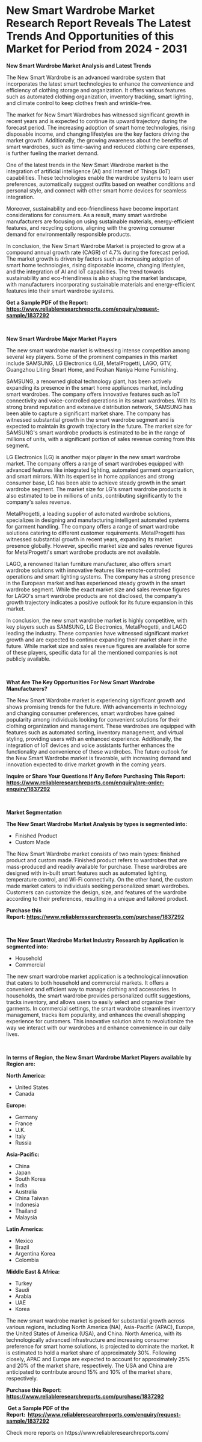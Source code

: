 <p><h1>New Smart Wardrobe Market Research Report Reveals The Latest Trends And Opportunities of this Market for Period from 2024 - 2031</h1></p><p><strong>New Smart Wardrobe Market Analysis and Latest Trends</strong></p>
<p><p>The New Smart Wardrobe is an advanced wardrobe system that incorporates the latest smart technologies to enhance the convenience and efficiency of clothing storage and organization. It offers various features such as automated clothing organization, inventory tracking, smart lighting, and climate control to keep clothes fresh and wrinkle-free.</p><p>The market for New Smart Wardrobes has witnessed significant growth in recent years and is expected to continue its upward trajectory during the forecast period. The increasing adoption of smart home technologies, rising disposable income, and changing lifestyles are the key factors driving the market growth. Additionally, the growing awareness about the benefits of smart wardrobes, such as time-saving and reduced clothing care expenses, is further fueling the market demand.</p><p>One of the latest trends in the New Smart Wardrobe market is the integration of artificial intelligence (AI) and Internet of Things (IoT) capabilities. These technologies enable the wardrobe systems to learn user preferences, automatically suggest outfits based on weather conditions and personal style, and connect with other smart home devices for seamless integration.</p><p>Moreover, sustainability and eco-friendliness have become important considerations for consumers. As a result, many smart wardrobe manufacturers are focusing on using sustainable materials, energy-efficient features, and recycling options, aligning with the growing consumer demand for environmentally responsible products.</p><p>In conclusion, the New Smart Wardrobe Market is projected to grow at a compound annual growth rate (CAGR) of 4.7% during the forecast period. The market growth is driven by factors such as increasing adoption of smart home technologies, rising disposable income, changing lifestyles, and the integration of AI and IoT capabilities. The trend towards sustainability and eco-friendliness is also shaping the market landscape, with manufacturers incorporating sustainable materials and energy-efficient features into their smart wardrobe systems.</p></p>
<p><strong>Get a Sample PDF of the Report:&nbsp; <a href="https://www.reliableresearchreports.com/enquiry/request-sample/1837292">https://www.reliableresearchreports.com/enquiry/request-sample/1837292</a></strong></p>
<p>&nbsp;</p>
<p><strong>New Smart Wardrobe Major Market Players</strong></p>
<p><p>The new smart wardrobe market is witnessing intense competition among several key players. Some of the prominent companies in this market include SAMSUNG, LG Electronics (LG), MetalProgetti, LAGO, GTV, Guangzhou Liting Smart Home, and Foshan Naniya Home Furnishing.</p><p>SAMSUNG, a renowned global technology giant, has been actively expanding its presence in the smart home appliances market, including smart wardrobes. The company offers innovative features such as IoT connectivity and voice-controlled operations in its smart wardrobes. With its strong brand reputation and extensive distribution network, SAMSUNG has been able to capture a significant market share. The company has witnessed substantial growth in the smart wardrobe segment and is expected to maintain its growth trajectory in the future. The market size for SAMSUNG's smart wardrobe products is estimated to be in the range of millions of units, with a significant portion of sales revenue coming from this segment.</p><p>LG Electronics (LG) is another major player in the new smart wardrobe market. The company offers a range of smart wardrobes equipped with advanced features like integrated lighting, automated garment organization, and smart mirrors. With its expertise in home appliances and strong consumer base, LG has been able to achieve steady growth in the smart wardrobe segment. The market size for LG's smart wardrobe products is also estimated to be in millions of units, contributing significantly to the company's sales revenue.</p><p>MetalProgetti, a leading supplier of automated wardrobe solutions, specializes in designing and manufacturing intelligent automated systems for garment handling. The company offers a range of smart wardrobe solutions catering to different customer requirements. MetalProgetti has witnessed substantial growth in recent years, expanding its market presence globally. However, specific market size and sales revenue figures for MetalProgetti's smart wardrobe products are not available.</p><p>LAGO, a renowned Italian furniture manufacturer, also offers smart wardrobe solutions with innovative features like remote-controlled operations and smart lighting systems. The company has a strong presence in the European market and has experienced steady growth in the smart wardrobe segment. While the exact market size and sales revenue figures for LAGO's smart wardrobe products are not disclosed, the company's growth trajectory indicates a positive outlook for its future expansion in this market.</p><p>In conclusion, the new smart wardrobe market is highly competitive, with key players such as SAMSUNG, LG Electronics, MetalProgetti, and LAGO leading the industry. These companies have witnessed significant market growth and are expected to continue expanding their market share in the future. While market size and sales revenue figures are available for some of these players, specific data for all the mentioned companies is not publicly available.</p></p>
<p>&nbsp;</p>
<p><strong>What Are The Key Opportunities For New Smart Wardrobe Manufacturers?</strong></p>
<p><p>The New Smart Wardrobe market is experiencing significant growth and shows promising trends for the future. With advancements in technology and changing consumer preferences, smart wardrobes have gained popularity among individuals looking for convenient solutions for their clothing organization and management. These wardrobes are equipped with features such as automated sorting, inventory management, and virtual styling, providing users with an enhanced experience. Additionally, the integration of IoT devices and voice assistants further enhances the functionality and convenience of these wardrobes. The future outlook for the New Smart Wardrobe market is favorable, with increasing demand and innovation expected to drive market growth in the coming years.</p></p>
<p><strong>Inquire or Share Your Questions If Any Before Purchasing This Report: <a href="https://www.reliableresearchreports.com/enquiry/pre-order-enquiry/1837292">https://www.reliableresearchreports.com/enquiry/pre-order-enquiry/1837292</a></strong></p>
<p>&nbsp;</p>
<p><strong>Market Segmentation</strong></p>
<p><strong>The New Smart Wardrobe Market Analysis by types is segmented into:</strong></p>
<p><ul><li>Finished Product</li><li>Custom Made</li></ul></p>
<p><p>The New Smart Wardrobe market consists of two main types: finished product and custom made. Finished product refers to wardrobes that are mass-produced and readily available for purchase. These wardrobes are designed with in-built smart features such as automated lighting, temperature control, and Wi-Fi connectivity. On the other hand, the custom made market caters to individuals seeking personalized smart wardrobes. Customers can customize the design, size, and features of the wardrobe according to their preferences, resulting in a unique and tailored product.</p></p>
<p><strong>Purchase this Report:&nbsp;<a href="https://www.reliableresearchreports.com/purchase/1837292">https://www.reliableresearchreports.com/purchase/1837292</a></strong></p>
<p>&nbsp;</p>
<p><strong>The New Smart Wardrobe Market Industry Research by Application is segmented into:</strong></p>
<p><ul><li>Household</li><li>Commercial</li></ul></p>
<p><p>The new smart wardrobe market application is a technological innovation that caters to both household and commercial markets. It offers a convenient and efficient way to manage clothing and accessories. In households, the smart wardrobe provides personalized outfit suggestions, tracks inventory, and allows users to easily select and organize their garments. In commercial settings, the smart wardrobe streamlines inventory management, tracks item popularity, and enhances the overall shopping experience for customers. This innovative solution aims to revolutionize the way we interact with our wardrobes and enhance convenience in our daily lives.</p></p>
<p>&nbsp;</p>
<p><strong>In terms of Region, the New Smart Wardrobe Market Players available by Region are:</strong></p>
<p>
    <p> <strong> North America: </strong>
        <ul>
            <li>United States</li>
            <li>Canada</li>
        </ul>
        </p> 
    <p> <strong> Europe: </strong>
        <ul>
            <li>Germany</li>
            <li>France</li>
            <li>U.K.</li>
            <li>Italy</li>
            <li>Russia</li>
        </ul>
        </p> 
    <p> <strong> Asia-Pacific: </strong>
        <ul>
            <li>China</li>
            <li>Japan</li>
            <li>South Korea</li>
            <li>India</li>
            <li>Australia</li>
            <li>China Taiwan</li>
            <li>Indonesia</li>
            <li>Thailand</li>
            <li>Malaysia</li>
        </ul>
        </p> 
    <p> <strong> Latin America: </strong>
        <ul>
            <li>Mexico</li>
            <li>Brazil</li>
            <li>Argentina Korea</li>
            <li>Colombia</li>
        </ul>
        </p> 
    <p> <strong> Middle East & Africa: </strong>
        <ul>
            <li>Turkey</li>
            <li>Saudi</li>
            <li>Arabia</li>
            <li>UAE</li>
            <li>Korea</li>
        </ul>
    </p>
    </p>
<p><p>The new smart wardrobe market is poised for substantial growth across various regions, including North America (NA), Asia-Pacific (APAC), Europe, the United States of America (USA), and China. North America, with its technologically advanced infrastructure and increasing consumer preference for smart home solutions, is projected to dominate the market. It is estimated to hold a market share of approximately 30%. Following closely, APAC and Europe are expected to account for approximately 25% and 20% of the market share, respectively. The USA and China are anticipated to contribute around 15% and 10% of the market share, respectively.</p></p>
<p><strong>Purchase this Report: <a href="https://www.reliableresearchreports.com/purchase/1837292">https://www.reliableresearchreports.com/purchase/1837292</a></strong></p>
<p>&nbsp;<strong>Get a Sample PDF of the Report:&nbsp;&nbsp;<a href="https://www.reliableresearchreports.com/enquiry/request-sample/1837292">https://www.reliableresearchreports.com/enquiry/request-sample/1837292</a></strong></p>
<p><strong></strong></p>
<p>Check more reports on https://www.reliableresearchreports.com/</p>